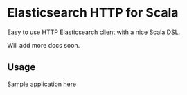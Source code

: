 # Elasticsearch HTTP for Scala


Easy to use HTTP Elasticsearch client with a nice Scala DSL.

Will add more docs soon.

## Usage
Sample application [here](https://github.com/trbngr/elasticsearch-http4s-sample)

